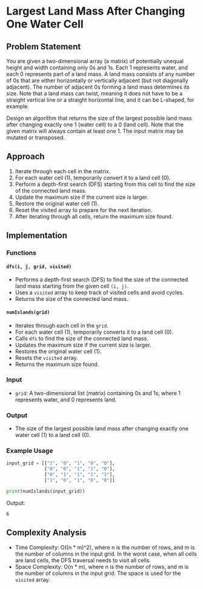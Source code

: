 # Largest Land Mass After Changing One Water Cell

## Problem Statement
You are given a two-dimensional array (a matrix) of potentially unequal height and width containing only 0s and 1s. Each 1 represents water, and each 0 represents part of a land mass. A land mass consists of any number of 0s that are either horizontally or vertically adjacent (but not diagonally adjacent). The number of adjacent 0s forming a land mass determines its size. Note that a land mass can twist, meaning it does not have to be a straight vertical line or a straight horizontal line, and it can be L-shaped, for example.

Design an algorithm that returns the size of the largest possible land mass after changing exactly one 1 (water cell) to a 0 (land cell). Note that the given matrix will always contain at least one 1. The input matrix may be mutated or transposed.

## Approach
1. Iterate through each cell in the matrix.
2. For each water cell (1), temporarily convert it to a land cell (0).
3. Perform a depth-first search (DFS) starting from this cell to find the size of the connected land mass.
4. Update the maximum size if the current size is larger.
5. Restore the original water cell (1).
6. Reset the visited array to prepare for the next iteration.
7. After iterating through all cells, return the maximum size found.

## Implementation

### Functions

#### `dfs(i, j, grid, visited)`
- Performs a depth-first search (DFS) to find the size of the connected land mass starting from the given cell `(i, j)`.
- Uses a `visited` array to keep track of visited cells and avoid cycles.
- Returns the size of the connected land mass.

#### `numIslands(grid)`
- Iterates through each cell in the `grid`.
- For each water cell (1), temporarily converts it to a land cell (0).
- Calls `dfs` to find the size of the connected land mass.
- Updates the maximum size if the current size is larger.
- Restores the original water cell (1).
- Resets the `visited` array.
- Returns the maximum size found.

### Input
- `grid`: A two-dimensional list (matrix) containing 0s and 1s, where 1 represents water, and 0 represents land.

### Output
- The size of the largest possible land mass after changing exactly one water cell (1) to a land cell (0).

### Example Usage

```python
input_grid = [["1", "0", "1", "0", "0"],
              ["0", "0", "1", "1", "0"],
              ["0", "1", "1", "1", "1"],
              ["1", "0", "1", "0", "0"]]

print(numIslands(input_grid))
```

Output:
```
6
```

## Complexity Analysis
- Time Complexity: O((n * m)^2), where n is the number of rows, and m is the number of columns in the input grid. In the worst case, when all cells are land cells, the DFS traversal needs to visit all cells.
- Space Complexity: O(n * m), where n is the number of rows, and m is the number of columns in the input grid. The space is used for the `visited` array.